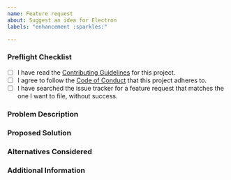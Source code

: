 ```yaml
---
name: Feature request
about: Suggest an idea for Electron
labels: "enhancement :sparkles:"

---
```


<!--  As an open source project with a dedicated but small maintainer team, it can sometimes take a long time for issues to be addressed so please be patient and we will get back to you as soon as we can.
-->

### Preflight Checklist
<!-- Please ensure you've completed the following steps by replacing [ ] with [x]-->

* [ ] I have read the [Contributing Guidelines](https://github.com/electron/electron/blob/master/CONTRIBUTING.md) for this project.
* [ ] I agree to follow the [Code of Conduct](https://github.com/electron/electron/blob/master/CODE_OF_CONDUCT.md) that this project adheres to.
* [ ] I have searched the issue tracker for a feature request that matches the one I want to file, without success.

### Problem Description
<!-- Is your feature request related to a problem? Please add a clear and concise description of what the problem is. -->

### Proposed Solution
<!-- Describe the solution you'd like in a clear and concise manner -->

### Alternatives Considered
<!-- A clear and concise description of any alternative solutions or features you've considered. -->

### Additional Information
<!-- Add any other context about the problem here. -->
